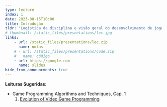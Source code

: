 ```yaml
---
type: lecture
index: 1
date: 2023-08-15T10:00
title: Introdução
tldr: "Logística da disciplina e visão geral do desenvolvimento de jogos digitais: história, mercado e tecnologias."
# thumbnail: /static_files/presentations/lec.jpg
links: 
    - url: /static_files/presentations/lec.zip
      name: notas
    # - url: /static_files/presentations/code.zip
    #   name: código
    - url: https://google.com
      name: slides
hide_from_announcments: true
---
```

**Leituras Sugeridas:**
- Game Programming Algorithms and Techniques, Cap. 1 
    1. [Evolution of Video Game Programming](https://learning.oreilly.com/library/view/game-programming-algorithms/9780133463200/ch01.html#ch01lev1sec1)
